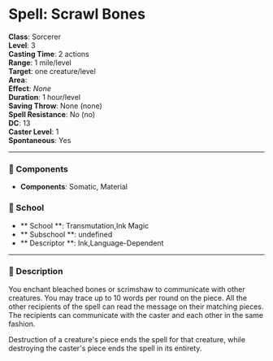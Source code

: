 
# Spell: Scrawl Bones
**Class**: Sorcerer  
**Level**: 3  
**Casting Time**: 2 actions  
**Range**: 1 mile/level  
**Target**: one creature/level  
**Area**:   
**Effect**: _None_  
**Duration**: 1 hour/level  
**Saving Throw**: None (none)  
**Spell Resistance**: No (no)  
**DC**: 13  
**Caster Level**: 1  
**Spontaneous**: Yes

---

### 🔮 Components
- **Components**: Somatic, Material

### 🏫 School
- ** School **: Transmutation,Ink Magic
- ** Subschool **: undefined
- ** Descriptor **: Ink,Language-Dependent
---

### 📜 Description
You enchant bleached bones or scrimshaw to communicate with other creatures. You may trace up to 10 words per round on the piece. All the other recipients of the spell can read the message on their matching pieces. The recipients can communicate with the caster and each other in the same fashion.

Destruction of a creature's piece ends the spell for that creature, while destroying the caster's piece ends the spell in its entirety.
